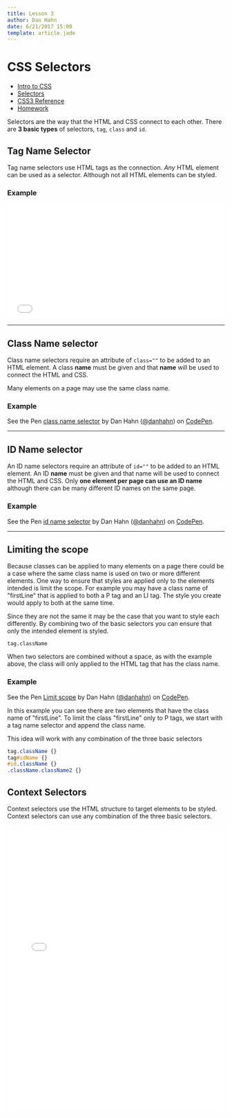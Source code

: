 ```yaml
---
title: Lesson 3
author: Dan Hahn
date: 6/21/2017 15:00
template: article.jade
---
```


# CSS Selectors

* [Intro to CSS]()
* [Selectors](selectors.html)
* [CSS3 Reference](css.html)
* [Homework](homework.html)

Selectors are the way that the HTML and CSS connect to each other.   There are **3 basic types** of selectors, `tag`, `class` and `id`.

## Tag Name Selector

Tag name selectors use HTML tags as the connection.  *Any* HTML element can be used as a selector. Although not all HTML elements can be styled.

### Example

<iframe height='265' scrolling='no' title='tag name selector' src='//codepen.io/danhahn/embed/MommxP/?height=265&theme-id=light&default-tab=css,result&embed-version=2' frameborder='no' allowtransparency='true' allowfullscreen='true' style='width: 100%;'>See the Pen <a href='https://codepen.io/danhahn/pen/MommxP/'>tag name selector</a> by Dan Hahn (<a href='https://codepen.io/danhahn'>@danhahn</a>) on <a href='https://codepen.io'>CodePen</a>.
</iframe>

----

## Class Name selector

Class name selectors require an attribute of `class=""` to be added to an HTML element.  A class **name** must be given and that **name** will be used to connect the HTML and CSS.

Many elements on a page may use the same class name.

### Example

<p data-height="265" data-theme-id="light" data-slug-hash="awWWee" data-default-tab="css,result" data-user="danhahn" data-embed-version="2" data-pen-title="class name selector" class="codepen">See the Pen <a href="https://codepen.io/danhahn/pen/awWWee/">class name selector</a> by Dan Hahn (<a href="https://codepen.io/danhahn">@danhahn</a>) on <a href="https://codepen.io">CodePen</a>.</p>
<script async src="https://production-assets.codepen.io/assets/embed/ei.js"></script>

----

## ID Name selector

An ID name selectors require an attribute of `id=""` to be added to an HTML element.  An ID **name** must be given and that name will be used to connect the HTML and CSS.  Only **one element per page can use an ID name** although there can be many different ID names on the same page.

### Example

<p data-height="265" data-theme-id="light" data-slug-hash="QgvgLr" data-default-tab="css,result" data-user="danhahn" data-embed-version="2" data-pen-title="id name selector" class="codepen">See the Pen <a href="https://codepen.io/danhahn/pen/QgvgLr/">id name selector</a> by Dan Hahn (<a href="https://codepen.io/danhahn">@danhahn</a>) on <a href="https://codepen.io">CodePen</a>.</p>
<script async src="https://production-assets.codepen.io/assets/embed/ei.js"></script>

----

## Limiting the scope
Because classes can be applied to many elements on a page there could be a case where the same class name is used on two or more different elements.  One way to ensure that styles are applied only to the elements intended is limit the scope.  For example you may have a class name of "firstLine" that is applied to both a P tag and an LI tag.  The style you create would apply to both at the same time.

Since they are not the same it may be the case that you want to style each differently.  By combining two of the basic selectors you can ensure that only the intended element is styled.

`tag.className`

When two selectors are combined without a space, as with the example above, the class will only applied to the HTML tag that has the class name.

### Example

<p data-height="265" data-theme-id="light" data-slug-hash="pwPwvx" data-default-tab="css,result" data-user="danhahn" data-embed-version="2" data-pen-title="Limit scope" class="codepen">See the Pen <a href="https://codepen.io/danhahn/pen/pwPwvx/">Limit scope</a> by Dan Hahn (<a href="https://codepen.io/danhahn">@danhahn</a>) on <a href="https://codepen.io">CodePen</a>.</p>
<script async src="https://production-assets.codepen.io/assets/embed/ei.js"></script>

In this example you can see there are two elements that have the class name of "firstLine".  To limit the class "firstLine" only to P tags, we start with a tag name selector and append the class name.

This idea will work with any combination of the three basic selectors

```css
tag.className {}
tag#idName {}
#id.className {}
.className.className2 {}
```

## Context Selectors

Context selectors use the HTML structure to target elements to be styled.  Context selectors can use any combination of the three basic selectors.

<iframe height='663' scrolling='no' title='context selector' src='//codepen.io/danhahn/embed/ZyKyeN/?height=663&theme-id=light&default-tab=css,result&embed-version=2' frameborder='no' allowtransparency='true' allowfullscreen='true' style='width: 100%;'>See the Pen <a href='https://codepen.io/danhahn/pen/ZyKyeN/'>context selector</a> by Dan Hahn (<a href='https://codepen.io/danhahn'>@danhahn</a>) on <a href='https://codepen.io'>CodePen</a>.
</iframe>
